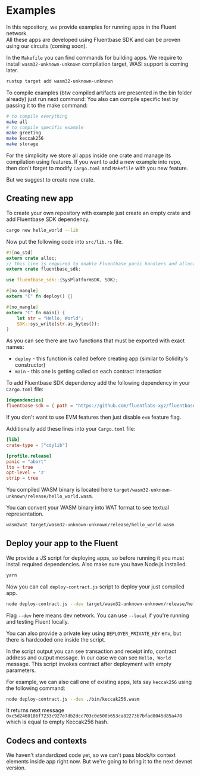 Examples
========

In this repository, we provide examples for running apps in the Fluent network.  
All these apps are developed using Fluentbase SDK and can be proven using our circuits (coming soon).

In the `Makefile` you can find commands for building apps.
We require to install `wasm32-unknown-unknown` compilation target, WASI support is coming later.

```bash
rustup target add wasm32-unknown-unknown
```

To compile examples (btw compiled artifacts are presented in the bin folder already) just run next command:
You also can compile specific test by passing it to the make command:

```bash
# to compile everything
make all
# to compile specific example
make greeting
make keccak256
make storage
```

For the simplicity we store all apps inside one crate and manage its compilation using features.
If you want to add a new example into repo, then don't forget to modify `Cargo.toml` and `Makefile` with you new feature.

But we suggest to create new crate.

## Creating new app

To create your own repository with example just create an empty crate and add Fluentbase SDK dependency.

```bash
cargo new hello_world --lib
```

Now put the following code into `src/lib.rs` file.

```rust
#![no_std]
extern crate alloc;
// this line is required to enable Fluentbase panic handlers and allocators
extern crate fluentbase_sdk;

use fluentbase_sdk::{SysPlatformSDK, SDK};

#[no_mangle]
extern "C" fn deploy() {}

#[no_mangle]
extern "C" fn main() {
    let str = "Hello, World";
    SDK::sys_write(str.as_bytes());
}
```

As you can see there are two functions that must be exported with exact names:

- `deploy` - this function is called before creating app (similar to Solidity's constructor)
- `main` - this one is getting called on each contract interaction

To add Fluentbase SDK dependency add the following dependency in your `Cargo.toml` file:

```toml
[dependencies]
fluentbase-sdk = { path = "https://github.com/fluentlabs-xyz/fluentbase", default-features = false }
```

If you don't want to use EVM features then just disable `evm` feature flag.

Additionally add these lines into your `Cargo.toml` file:

```toml
[lib]
crate-type = ["cdylib"]

[profile.release]
panic = "abort"
lto = true
opt-level = 'z'
strip = true
```

You compiled WASM binary is located here `target/wasm32-unknown-unknown/release/hello_world.wasm`.

You can convert your WASM binary into WAT format to see textual representation.

```bash
wasm2wat target/wasm32-unknown-unknown/release/hello_world.wasm
```

## Deploy your app to the Fluent

We provide a JS script for deploying apps, so before running it you must install required dependencies.
Also make sure you have Node.js installed.

```bash
yarn
```

Now you can call `deploy-contract.js` script to deploy your just compiled app.

```bash
node deploy-contract.js --dev target/wasm32-unknown-unknown/release/hello_world.wasm
```

Flag `--dev` here means dev network.
You can use `--local` if you're running and testing Fluent locally.

You can also provide a private key using `DEPLOYER_PRIVATE_KEY` env, but there is hardcoded one inside the script.

In the script output you can see transaction and receipt info, contract address and output message.
In our case we can see `Hello, World` message.
This script invokes contract after deployment with empty parameters.

For example, we can also call one of existing apps, lets say `keccak256` using the following command:

```bash
node deploy-contract.js --dev ./bin/keccak256.wasm
```

It returns next message `0xc5d2460186f7233c927e7db2dcc703c0e500b653ca82273b7bfad8045d85a470` which is equal to empty
Keccak256 hash.

## Codecs and contexts

We haven't standardized code yet, so we can't pass block/tx context elements inside app right now.
But we're going to bring it to the next devnet version.